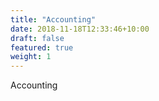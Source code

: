```yaml
---
title: "Accounting"
date: 2018-11-18T12:33:46+10:00
draft: false
featured: true
weight: 1
---
```

Accounting